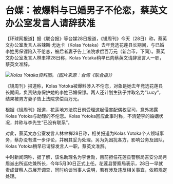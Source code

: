 

# 台媒：被爆料与已婚男子不伦恋，蔡英文办公室发言人请辞获准

【环球网报道】据《联合报》等台媒28日报道，《镜周刊》今天（28日）称，蔡英文办公室发言人谷辣斯·尤达卡（Kolas
Yotaka）去年竞选花莲县长期间，与已婚李姓男保镖陷入不伦恋，被后者妻子告上法院求偿百万元（新台币，下同）。蔡英文办公室发言人林聿禅28日称，Kolas
Yotaka稍早已向蔡英文请辞发言人一职，蔡英文准辞。

![](https://inews.gtimg.com/om_bt/OT3Oa5o8-oLsvvlK6ye3T_z1CGRN138jq6R_qxM1nSizIAA/1000)_Kolas
Yotaka资料图。（图片来源：台湾《联合报》）_

《镜周刊》报道称，Kolas
Yotoka被爆料涉入不伦恋，对象是她去年竞选花莲县长期间，负责贴身保护她的李姓已婚保镖。两人还计划生孩子并取名为“Lucy”，结果被男方妻子告上法院求偿百万元。

根据《镜周刊》报道，花莲地方法院日前受理这起侵害配偶权官司，意外揭露Kolas Yotoka与助理的不伦恋。Kolas
Yotoka回应此事时称，不清楚李的婚姻状况，并称与李先生“已没有联系”。

对此，蔡英文办公室发言人林聿禅28日称，相关报道为Kolas
Yotoka个人领域事务，蔡办没有进一步评论，并盼其妥为处理。另为免困扰各方，影响公务及团队，Kolas Yotoka稍早已请辞发言人一职，蔡英文准辞。

中时新闻网称，据了解，该名助理名为李世勋，目前担任花莲县警察局吉安分局月眉派出所巡佐兼所长，今年5月30日正式上任。花莲县警察局表示，28日一早就责成督察人员展开调查，同时约谈当事人说明，若有涉及违反相关事宜，依照规定处理。

